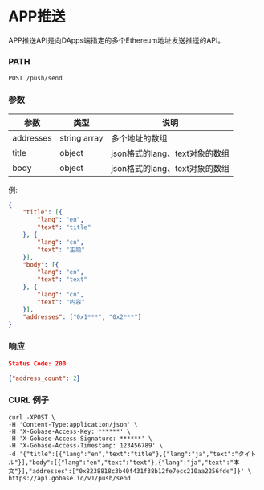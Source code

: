 # APP推送

APP推送API是向DApps端指定的多个Ethereum地址发送推送的API。

### PATH
```
POST /push/send
```

### 参数

|  参数         |  类型            | 说明                               |
| ------------ | ---------------- | --------------------------------- |
|  addresses   |  string array    | 多个地址的数组                      |
|  title       |  object          | json格式的lang、text对象的数组       |
|  body        |  object          | json格式的lang、text对象的数组       |

例:
```json
{
	"title": [{
		"lang": "en",
		"text": "title"
	}, {
		"lang": "cn",
		"text": "主题"
	}],
	"body": [{
		"lang": "en",
		"text": "text"
	}, {
		"lang": "cn",
		"text": "内容"
	}],
	"addresses": ["0x1***", "0x2***"]
}
```

### 响应
```json
Status Code: 200

{"address_count": 2}
```

### CURL 例子
```
curl -XPOST \
-H 'Content-Type:application/json' \
-H 'X-Gobase-Access-Key: ******' \
-H 'X-Gobase-Access-Signature: ******' \
-H 'X-Gobase-Access-Timestamp: 123456789' \
-d '{"title":[{"lang":"en","text":"title"},{"lang":"ja","text":"タイトル"}],"body":[{"lang":"en","text":"text"},{"lang":"ja","text":"本文"}],"addresses":["0x8238818c3b40f431f38b12fe7ecc210aa2256fde"]}' \
https://api.gobase.io/v1/push/send
```
